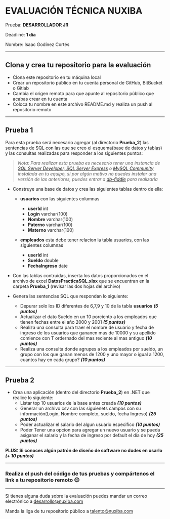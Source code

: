 
# EVALUACIÓN TÉCNICA NUXIBA #

Prueba: **DESARROLLADOR JR**

Deadline: **1 día**

Nombre: Isaac Godínez Cortés

------
## Clona y crea tu repositorio para la evaluación ##
* Clona este repositorio en tu máquina local
* Crear un repositorio público en tu cuenta personal de GitHub, BitBucket o Gitlab
* Cambia el origen remoto para que apunte al repositorio público que acabas crear en tu cuenta
* Coloca tu nombre en este archivo README.md y realiza un push al repositorio remoto

------

## Prueba 1 ##

Para esta prueba será necesario agregar (al directorio **Prueba_2**) las sentencias de SQL con las que se creo el esquema(base de datos y tablas) y las consultas realizadas para responder a los siguientes puntos:

> *Nota: Para realizar esta prueba es necesario tener una instancia de [SQL Server Developer, SQL Server Express](https://www.microsoft.com/es-mx/sql-server/sql-server-downloads) o [MySQL Community](https://dev.mysql.com/downloads/mysql/) instalada en tu equipo, si por algún motivo no puedes instalar una versión de las anteriores, puedes entrar a [db-fiddle](https://www.db-fiddle.com/) para realizarla*

* Construye una base de datos y crea las siguientes tablas dentro de ella:
	* **usuarios** con las siguientes columnas
		* **userId** int
		* **Login** varchar(100)
		* **Nombre** varchar(100)
		* **Paterno** varchar(100)
		* **Materno** varchar(100)

	* **empleados** esta debe tener relacion la tabla usuarios, con las siguientes columnas
		* **userId** int
		* **Sueldo** double
		* **FechaIngreso** date


		
* Con las tablas contruidas, inserta los datos proporcionados en el archivo de excel **DatosPracticaSQL.xlsx** que se encuentran en la carpeta **Prueba_1** (revisar las dos hojas del archivo)
* Genera las sentencias SQL que respondan lo siguiente:
	* Depurar solo los ID diferentes de 6,7,9 y 10  de la tabla  **usuarios** **_(5 puntos)_**
	* Actualizar el dato Sueldo en un 10 porciento a los empleados que tienen fechas entre el año 2000 y 2001 **_(5 puntos)_**
	* Realiza una consulta para traer el nombre de usuario y fecha de ingreso de los usuarios que gananen mas de 10000 y su apellido comience con 
	T ordernado del mas reciente al mas antiguo **_(10 puntos)_**
	* Realiza una consulta donde agrupes a los empleados por sueldo, un grupo con los que ganan menos de 1200 y uno mayor o igual a 1200, cuantos hay en cada grupo? **_(10 puntos)_**

------

## Prueba 2 ##
* Crea una aplicación (dentro del directorio **Prueba_2**) en .NET que realice lo siguiente:
	* Listar top 10 usuarios de la base antes creada **_(10 puntos)_**
	* Generar un archivo csv con las siguienets campos con su información(Login, Nombre completo, sueldo, fecha Ingreso)  **_(25 puntos)_**
	* Poder actualizar el salario del algun usuario especifico **_(10 puntos)_**
	* Poder Tener una opcion para agregar un nuevo usuario y se pueda asiganar el salario y la fecha de ingreso por default el dia de hoy **_(25 puntos)_**



**PLUS: Si conoces algún patrón de diseño de software no dudes en usarlo** **_(+ 10 puntos)_**

------

### Realiza el push del código de tus pruebas y compártenos el link a tu repositorio remoto 😊 

------
Si tienes alguna duda sobre la evaluación puedes mandar un correo electrónico a [desarrollo@nuxiba.com](mailto:desarrollo@nuxiba.com?subject=Dudas%20sobre%20evaluación%20técnica)

Manda la liga de tu repositorio público a [talento@nuxiba.com](mailto:talento@nuxiba.com?subject=[EvaluaciónDesarrollo]%20Este%20es%20mi%20repositorio)